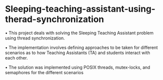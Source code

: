 # Sleeping-teaching-assistant-using-therad-synchronization

• This project deals with solving the Sleeping 
Teaching Assistant problem using thread 
synchronization. 

• The implementation involves defining 
approaches to be taken for different scenarios 
as to how Teaching Assistants (TA) and students 
interact with each other. 

• The solution was implemented using POSIX 
threads, mutex-locks, and semaphores for the 
different scenarios
